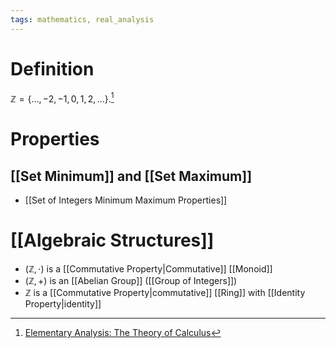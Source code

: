 ```yaml
---
tags: mathematics, real_analysis
---
```


# Definition

 $\mathbb{Z} = \{..., -2, -1, 0, 1, 2, ...\}$.[^1]

# Properties
## [[Set Minimum]] and [[Set Maximum]]
- [[Set of Integers Minimum Maximum Properties]]

# [[Algebraic Structures]]

- $(\mathbb{Z}, \cdot)$ is a [[Commutative Property|Commutative]] [[Monoid]]
- $(\mathbb{Z}, +)$ is an [[Abelian Group]] ([[Group of Integers]])
- $\mathbb{Z}$ is a [[Commutative Property|commutative]] [[Ring]] with [[Identity Property|identity]]


[^1]: [Elementary Analysis: The Theory of Calculus](zotero://open-pdf/library/items/GUY2WR3V?page=16)